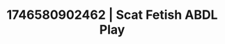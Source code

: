 ---
categories:
- Sensual selfie
- Erotic surprise
- AI-generated
- Eco-erotica
- Gender-fluid lovers
- Artistic nudes
- ASMR
- Cosplay
image: /assets/images/1746580902462.jpg
layout: post
seo:
  description: Featured content with high-quality ABDL Play, Scat Fetish. HD images
    available.
  keywords: ABDL Play, Scat Fetish
  og_image: /assets/images/1746580902462.jpg
  schema_type: VisualArtwork
tags:
- ABDL Play
- '#1746580902462'
- Scat Fetish
title: 1746580902462 | Scat Fetish ABDL Play
---